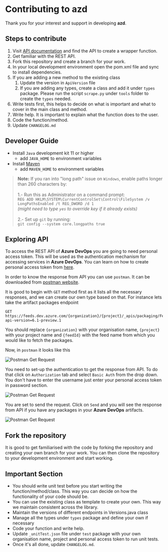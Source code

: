 # Contributing to azd

Thank you for your interest and support in developing **azd**. 

## Steps to contribute

1. Visit [API documentation](https://docs.microsoft.com/en-us/rest/api/azure/devops/?WT.mc_id=docs-github-dbrown&view=azure-devops-rest-6.1)
and find the API to create a wrapper function.
2. Get familiar with the REST API.
3. Fork this repository and create a branch for your work.
4. In your local development environment open the pom.xml file and sync to install dependencies.
5. If you are adding a new method to the existing class
    1. Update the version in `ApiVersion` file
    2. If you are adding any types, create a class and add it under `types` package. Please run the script `scrape.py`
    under `tools` folder to create the `types` needed.
6. Write tests first, this helps to decide on what is important and what to cover in the main class and method.
7. Write help. It is important to explain what the function does to the user.
8. Code the function/method.
9. Update `CHANGELOG.md`

## Developer Guide

- Install `Java` development kit 11 or higher
    * add `JAVA_HOME` to environment variables
- Install [Maven](https://maven.apache.org/download.cgi)
    * add `MAVEN_HOME` to environment variables
    
>**Note:** If you ran into "long path" issue on `Windows`, enable paths longer than 260 characters by: <br><br>
1.- Run this as Administrator on a command prompt:<br> 
`REG ADD HKLM\SYSTEM\CurrentControlSet\Control\FileSystem /v LongPathsEnabled /t REG_DWORD /d 1`<br>*(might need to type `yes` to override key if it already exists)*<br><br>
2.- Set up `git` by running:<br> `git config --system core.longpaths true`

## Exploring API

To access the REST API of **Azure DevOps** you are going to need personal access token. This will be used as the
authentication mechanism for accessing services in **Azure DevOps**. You can learn on how to create personal access
token from [here](https://docs.microsoft.com/en-us/azure/devops/organizations/accounts/use-personal-access-tokens-to-authenticate?WT.mc_id=docs-github-dbrown&view=azure-devops&tabs=preview-page).

In order to know the response from API you can use `postman`. It can be downloaded from [postman website](https://www.postman.com/downloads/).

It is good to begin with `GET` method first as it lists all the necessary responses, and we can create our own type
based on that. For instance lets take the artifact packages endpoint

```curl
GET https://feeds.dev.azure.com/{organization}/{project}/_apis/packaging/Feeds/{feedId}/packages?api-version=6.1-preview.1
```

You should replace `{organization}` with your organisation name, `{project}` with your project name and `{feedId}` with
the feed name from which you would like to fetch the packages.

Now, in `postman` it looks like this 

![Postman Get Request](screencaptures/s1.PNG)

You need to set-up the authentication to get the response from API. To do that click on `Authorization` tab and select
`Basic Auth` from the drop down. You don't have to enter the username just enter your personal access token in password
section.

![Postman Get Request](screencaptures/s2.PNG)

You are set to send the request. Click on `Send` and you will see the response from API if you have any packages
in your **Azure DevOps** artifacts.

![Postman Get Request](screencaptures/s3.PNG)

## Fork the repository

It is good to get familiarised with the code by forking the repository and creating your own branch for your work.
You can then clone the repository to your development environment and start working.

## Important Section

- You should write unit test before you start writing the function/method/class. This way you can decide on how
the functionality of your code should be.
- You can use the existing class as template to create your own. This way we maintain consistent across the library.
- Maintain the versions of different endpoints in Versions.java class
- Manage all the types under `types` package and define your own if necessary
- Code your function and write help.
- Update `_unitTest.json` file under `test` package with your own organisation name, project and personal access token
to run unit tests.
- Once it's all done, update `CHANGELOG.md`.

